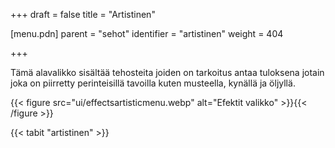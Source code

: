 +++
draft = false
title = "Artistinen"

[menu.pdn]
    parent = "sehot"
    identifier = "artistinen"
    weight = 404

+++

Tämä alavalikko sisältää tehosteita joiden on tarkoitus antaa tuloksena jotain joka on piirretty perinteisillä tavoilla kuten musteella, kynällä ja öljyllä.

{{< figure src="ui/effectsartisticmenu.webp" alt="Efektit valikko" >}}{{< /figure >}}

{{< tabit "artistinen" >}}
